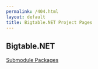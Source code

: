 ```yaml
---
permalink: /404.html
layout: default
title: Bigtable.NET Project Pages
---
```

## Bigtable.NET ##


[Submodule Packages](submodule-packages.zip)
